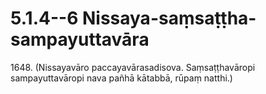 

# 5.1.4--6 Nissaya-saṃsaṭṭha-sampayuttavāra




1648\. (Nissayavāro paccayavārasadisova. Saṃsaṭṭhavāropi sampayuttavāropi nava pañhā kātabbā, rūpaṃ natthi.)



